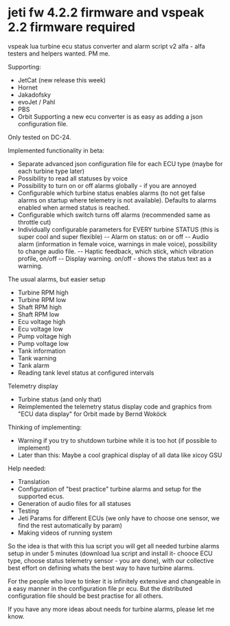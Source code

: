 # jeti fw 4.2.2 firmware and vspeak 2.2 firmware required

vspeak lua turbine ecu status converter and alarm script v2 alfa - alfa testers and helpers wanted. PM me.

Supporting:
- JetCat (new release this week)
- Hornet
- Jakadofsky
- evoJet / Pahl
- PBS
- Orbit
Supporting a new ecu converter is as easy as adding a json configuration file.

Only tested on DC-24.

Implemented functionality in beta:
- Separate advanced json configuration file for each ECU type (maybe for each turbine type later)
- Possibility to read all statuses by voice
- Possibility to turn on or off alarms globally - if you are annoyed
- Configurable which turbine status enables alarms (to not get false alarms on startup where telemetry is not available). Defaults to alarms enabled when armed status is reached.
- Configurable which switch turns off alarms (recommended same as throttle cut)
- Individually configurable parameters for EVERY turbine STATUS (this is super cool and super flexible)
-- Alarm on status: on or off
-- Audio alarm (information in female voice, warnings in male voice), possibility to change audio file.
-- Haptic feedback, which stick, which vibration profile, on/off
-- Display warning. on/off - shows the status text as a warning.

The usual alarms, but easier setup
- Turbine RPM high
- Turbine RPM low
- Shaft RPM high
- Shaft RPM low
- Ecu voltage high
- Ecu voltage low
- Pump voltage high
- Pump voltage low
- Tank information
- Tank warning
- Tank alarm
- Reading tank level status at configured intervals

Telemetry display
- Turbine status (and only that)
- Reimplemented the telemetry status display code and graphics  from "ECU data display" for Orbit made by Bernd Woköck

Thinking of implementing:
- Warning if you try to shutdown turbine while it is too hot (if possible to implement)
- Later than this: Maybe a cool graphical display of all data like xicoy GSU

Help needed:
- Translation
- Configuration of "best practice" turbine alarms and setup for the supported ecus.
- Generation of audio files for all statuses
- Testing
- Jeti Params for different ECUs (we only have to choose one sensor, we find the rest automatically by param)
- Making videos of running system


So the idea is that with this lua script you will get all needed turbine alarms setup in under 5 minutes (download lua script and install it- chooce ECU type, choose status telemetry sensor - you are done), with our collective best effort on defining whats the best way to have turbine alarms.

For the people who love to tinker it is infinitely extensive and changeable in a easy manner in the configuration file pr ecu. But the distributed configuration file should be best practise for all others.

If you have any more ideas about needs for turbine alarms, please let me know.
